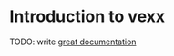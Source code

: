 # Introduction to vexx

TODO: write [great documentation](http://jacobian.org/writing/what-to-write/)
